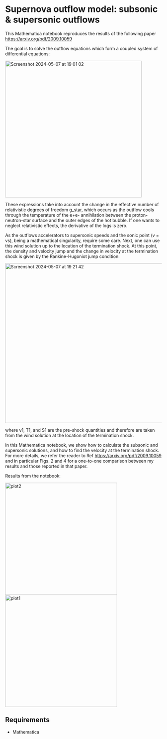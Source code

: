 Supernova outflow model: subsonic & supersonic outflows 
====

This Mathematica notebook reproduces the results of the following paper https://arxiv.org/pdf/2009.10059

The goal is to solve the outflow equations which form a coupled system of differential equations:

<img width="439" alt="Screenshot 2024-05-07 at 19 01 02" src="https://github.com/ianpaga/supernova_outflow/assets/57350668/748d1bdd-5fc7-4155-a5d9-427975704554">

These expressions take into account the change in the effective number of relativistic degrees of freedom g_star, 
which occurs as the outflow cools through the temperature of the e+e- annihilation between the proton-neutron-star 
surface and the outer edges of the hot bubble. If one wants to neglect relativistic effects, the derivative of the logs is zero.

As the outflows accelerators to supersonic speeds and the sonic point (v = vs), being a mathematical singularity, 
require some care. Next, one can use this wind solution up to the location of the termination shock. 
At this point, the density and velocity jump and the change in velocity at the termination shock is given by the Rankine-Hugoniot jump condition:

<img width="513" alt="Screenshot 2024-05-07 at 19 21 42" src="https://github.com/ianpaga/supernova_outflow/assets/57350668/eb4a12af-9114-4281-84be-1cb91ab1b9c7">

where v1, T1, and S1 are the pre-shock quantities and therefore are taken from the wind solution at the location of the termination shock. 
 
In this Mathematica notebook, we show how to calculate the subsonic and supersonic solutions, and how to find the velocity at the termination shock. 
For more details, we refer the reader to Ref https://arxiv.org/pdf/2009.10059 and in particular Figs. 2 and 4 for a one-to-one comparison between 
my results and those reported in that paper.

Results from the notebook:

<img width="360" alt="plot2" src="https://github.com/ianpaga/supernova_outflow/assets/57350668/495b2acf-04c3-48fa-aa2b-e3560ce92382">
<img width="360" alt="plot1" src="https://github.com/ianpaga/supernova_outflow/assets/57350668/43656cc3-f7b0-4e07-b592-1ce860b70921">

## Requirements

- Mathematica 
